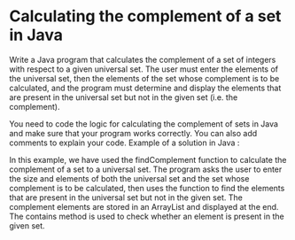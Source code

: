 # Calculating the complement of a set in Java
Write a Java program that calculates the complement of a set of integers with respect to a given universal set. The user must enter the elements of the universal set, then the elements of the set whose complement is to be calculated, and the program must determine and display the elements that are present in the universal set but not in the given set (i.e. the complement).

You need to code the logic for calculating the complement of sets in Java and make sure that your program works correctly. You can also add comments to explain your code.
Example of a solution in Java :

In this example, we have used the findComplement function to calculate the complement of a set to a universal set. The program asks the user to enter the size and elements of both the universal set and the set whose complement is to be calculated, then uses the function to find the elements that are present in the universal set but not in the given set. The complement elements are stored in an ArrayList and displayed at the end. The contains method is used to check whether an element is present in the given set.